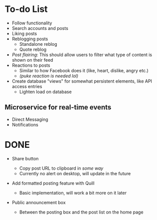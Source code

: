 # To-do List
- Follow functionality
- Search accounts and posts
- Liking posts
- Reblogging posts
    - Standalone reblog
    - Quote reblog
- *Post flairing*: This should allow users to filter what type of content is shown on their feed
- Reactions to posts
    - Similar to how Facebook does it (like, heart, dislike, angry etc.)
    - *(puke reaction is needed lol)*
- Create database "views" for somewhat persistent elements, like API access entries
    - Lighten load on database

## Microservice for real-time events
- Direct Messaging
- Notifications

# DONE
- Share button
    - Copy post URL to clipboard in *some way*
    - Currently no alert on desktop, will update in the future

- Add formatted posting feature with Quill
    - Basic implementation, will work a bit more on it later
    
- Public announcement box
    - Between the posting box and the post list on the home page